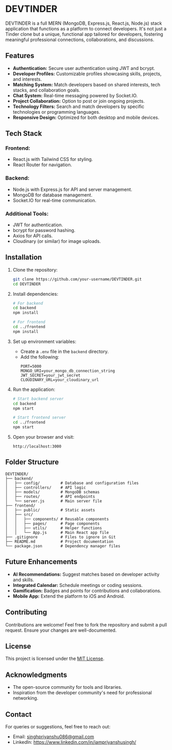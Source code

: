 # DEVTINDER

DEVTINDER is a full MERN (MongoDB, Express.js, React.js, Node.js) stack application that functions as a platform to connect developers. It's not just a Tinder clone but a unique, functional app tailored for developers, fostering meaningful professional connections, collaborations, and discussions.

## Features

- **Authentication:** Secure user authentication using JWT and bcrypt.
- **Developer Profiles:** Customizable profiles showcasing skills, projects, and interests.
- **Matching System:** Match developers based on shared interests, tech stacks, and collaboration goals.
- **Chat System:** Real-time messaging powered by Socket.IO.
- **Project Collaboration:** Option to post or join ongoing projects.
- **Technology Filters:** Search and match developers by specific technologies or programming languages.
- **Responsive Design:** Optimized for both desktop and mobile devices.

## Tech Stack

### Frontend:
- React.js with Tailwind CSS for styling.
- React Router for navigation.

### Backend:
- Node.js with Express.js for API and server management.
- MongoDB for database management.
- Socket.IO for real-time communication.

### Additional Tools:
- JWT for authentication.
- bcrypt for password hashing.
- Axios for API calls.
- Cloudinary (or similar) for image uploads.

## Installation

1. Clone the repository:
   ```bash
   git clone https://github.com/your-username/DEVTINDER.git
   cd DEVTINDER
   ```

2. Install dependencies:
   ```bash
   # For backend
   cd backend
   npm install

   # For frontend
   cd ../frontend
   npm install
   ```

3. Set up environment variables:
   - Create a `.env` file in the `backend` directory.
   - Add the following:
     ```
     PORT=5000
     MONGO_URI=your_mongo_db_connection_string
     JWT_SECRET=your_jwt_secret
     CLOUDINARY_URL=your_cloudinary_url
     ```

4. Run the application:
   ```bash
   # Start backend server
   cd backend
   npm start

   # Start frontend server
   cd ../frontend
   npm start
   ```

5. Open your browser and visit:
   ```
   http://localhost:3000
   ```

## Folder Structure

```
DEVTINDER/
├── backend/
│   ├── config/         # Database and configuration files
│   ├── controllers/    # API logic
│   ├── models/         # MongoDB schemas
│   ├── routes/         # API endpoints
│   └── server.js       # Main server file
├── frontend/
│   ├── public/         # Static assets
│   ├── src/
│   │   ├── components/ # Reusable components
│   │   ├── pages/      # Page components
│   │   ├── utils/      # Helper functions
│   │   └── App.js      # Main React app file
├── .gitignore          # Files to ignore in Git
├── README.md           # Project documentation
└── package.json        # Dependency manager files
```

## Future Enhancements

- **AI Recommendations:** Suggest matches based on developer activity and skills.
- **Integrated Calendar:** Schedule meetings or coding sessions.
- **Gamification:** Badges and points for contributions and collaborations.
- **Mobile App:** Extend the platform to iOS and Android.

## Contributing

Contributions are welcome! Feel free to fork the repository and submit a pull request. Ensure your changes are well-documented.

## License

This project is licensed under the [MIT License](LICENSE).

## Acknowledgments

- The open-source community for tools and libraries.
- Inspiration from the developer community's need for professional networking.

## Contact

For queries or suggestions, feel free to reach out:
- Email: singhpriyanshu086@gmail.com
- LinkedIn: https://www.linkedin.com/in/iampriyanshusingh/
